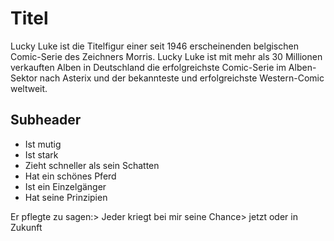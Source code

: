 # Titel
Lucky Luke ist die Titelfigur einer seit 1946 erscheinenden belgischen Comic-Serie des Zeichners Morris. Lucky Luke ist mit mehr als 30 Millionen verkauften Alben in Deutschland die erfolgreichste Comic-Serie im Alben-Sektor nach Asterix und der bekannteste und erfolgreichste Western-Comic weltweit.
## Subheader
* Ist mutig
* Ist stark
* Zieht schneller als sein Schatten
* Hat ein schönes Pferd
* Ist ein Einzelgänger
* Hat seine Prinzipien

Er pflegte zu sagen:> Jeder kriegt bei mir seine Chance> jetzt oder in Zukunft




